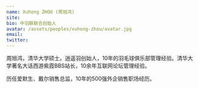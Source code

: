 ```yaml
---
name: Xuhong ZHOU (周旭鸿)
site: 
bio: 中羽联联合创始人
avatar: /assets/peoples/xuhong-zhou/avatar.jpg
email: 
twitter: 
---
```


周旭鸿，清华大学硕士。逍遥羽创始人，10年的羽毛球俱乐部管理经验。清华大学著名大话西游紫霞BBS站长，10余年互联网论坛管理经验。

历任爱默生、戴尔销售总监，10年的500强外企销售职场经历。
